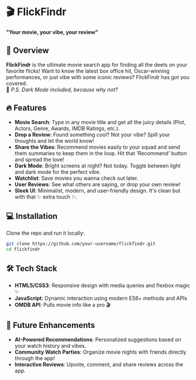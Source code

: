 # 🎬 FlickFindr 
**"Your movie, your vibe, your review"**

## 🚀 Overview  
**FlickFindr** is the ultimate movie search app for finding all the deets on your favorite flicks! Want to know the latest box office hit, Oscar-winning performances, or just vibe with some iconic reviews? FlickFindr has got you covered.  
🌙 *P.S. Dark Mode included, because why not?*

## 🔥 Features
- **Movie Search**: Type in any movie title and get all the juicy details (Plot, Actors, Genre, Awards, IMDB Ratings, etc.).
- **Drop a Review**: Found something cool? Not your vibe? Spill your thoughts and let the world know!
- **Share the Vibes**: Recommend movies easily to your squad and send them summaries to keep them in the loop. Hit that 'Recommend' button and spread the love!
- **Dark Mode**: Bright screens at night? Not today. Toggle between light and dark mode for the perfect vibe.
- **Watchlist**: Save movies you wanna check out later.
- **User Reviews**: See what others are saying, or drop your own review! 
- **Sleek UI**: Minimalist, modern, and user-friendly design. It's clean but with that ✨ extra touch ✨.

## 💻 Installation
Clone the repo and run it locally:
```bash
git clone https://github.com/your-username/flickfindr.git
cd flickfindr
```

## 🛠 Tech Stack
- **HTML5/CSS3**: Responsive design with media queries and flexbox magic ✨
- **JavaScript**: Dynamic interaction using modern ES6+ methods and APIs
- **OMDB API**: Pulls movie info like a pro 🎬

## 🔮 Future Enhancements
- **AI-Powered Recommendations**: Personalized suggestions based on your watch history and vibes.
- **Community Watch Parties**: Organize movie nights with friends directly through the app!
- **Interactive Reviews**: Upvote, comment, and share reviews across the app.

